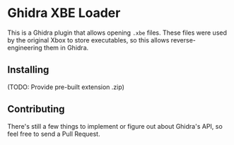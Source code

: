 # Ghidra XBE Loader

This is a Ghidra plugin that allows opening `.xbe` files. These files were used
by the original Xbox to store executables, so this allows reverse-engineering
them in Ghidra.

## Installing

(TODO: Provide pre-built extension .zip)

## Contributing

There's still a few things to implement or figure out about Ghidra's API, so
feel free to send a Pull Request.
